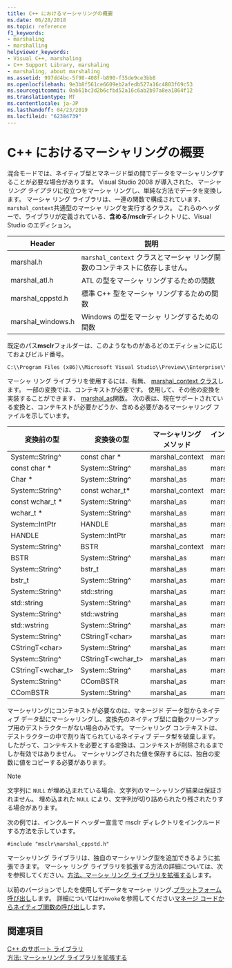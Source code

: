 ```yaml
---
title: C++ におけるマーシャリングの概要
ms.date: 06/28/2018
ms.topic: reference
f1_keywords:
- marshaling
- marshalling
helpviewer_keywords:
- Visual C++, marshaling
- C++ Support Library, marshaling
- marshaling, about marshaling
ms.assetid: 997dd4bc-5f98-408f-b890-f35de9ce3bb8
ms.openlocfilehash: 9e3b8f561ce6609eb2afedb527a16c4803f69c53
ms.sourcegitcommit: 0ab61bc3d2b6cfbd52a16c6ab2b97a8ea1864f12
ms.translationtype: MT
ms.contentlocale: ja-JP
ms.lasthandoff: 04/23/2019
ms.locfileid: "62384739"
---
```

# <a name="overview-of-marshaling-in-c"></a>C++ におけるマーシャリングの概要

混合モードでは、ネイティブ型とマネージド型の間でデータをマーシャリングすることが必要な場合があります。 Visual Studio 2008 が導入された、*マーシャ リング ライブラリ*に役立つをマーシャ リングし、単純な方法でデータを変換します。  マーシャ リング ライブラリは、一連の関数で構成されています、`marshal_context`共通型のマーシャ リングを実行するクラス。 これらのヘッダーで、ライブラリが定義されている、**含める/msclr**ディレクトリに、Visual Studio のエディション。

|Header|説明|
|---------------|-----------------|
|marshal.h|`marshal_context` クラスとマーシャ リング関数のコンテキストに依存しません。|
|marshal_atl.h| ATL の型をマーシャ リングするための関数|
|marshal_cppstd.h|標準 C++ 型をマーシャ リングするための関数|
|marshal_windows.h|Windows の型をマーシャ リングするための関数|

既定のパス**msclr**フォルダーは、このようなものがあるどのエディションに応じておよびビルド番号。

```cmd
C:\\Program Files (x86)\\Microsoft Visual Studio\\Preview\\Enterprise\\VC\\Tools\\MSVC\\14.15.26528\\include\\msclr
```

マーシャ リング ライブラリを使用するには、有無、 [marshal_context クラス](../dotnet/marshal-context-class.md)します。 一部の変換では、コンテキストが必要です。 使用して、その他の変換を実装することができます、 [marshal_as](../dotnet/marshal-as.md)関数。 次の表は、現在サポートされている変換と、コンテキストが必要かどうか、含める必要があるマーシャリング ファイルを示しています。

|変換前の型|変換後の型|マーシャリング メソッド|インクルード ファイル|
|---------------|-------------|--------------------|------------------|
|System::String^|const char \*|marshal_context|marshal.h|
|const char \*|System::String^|marshal_as|marshal.h|
|Char \*|System::String^|marshal_as|marshal.h|
|System::String^|const wchar_t\*|marshal_context|marshal.h|
|const wchar_t \*|System::String^|marshal_as|marshal.h|
|wchar_t \*|System::String^|marshal_as|marshal.h|
|System::IntPtr|HANDLE|marshal_as|marshal_windows.h|
|HANDLE|System::IntPtr|marshal_as|marshal_windows.h|
|System::String^|BSTR|marshal_context|marshal_windows.h|
|BSTR|System::String^|marshal_as|marshal.h|
|System::String^|bstr_t|marshal_as|marshal_windows.h|
|bstr_t|System::String^|marshal_as|marshal_windows.h|
|System::String^|std::string|marshal_as|marshal_cppstd.h|
|std::string|System::String^|marshal_as|marshal_cppstd.h|
|System::String^|std::wstring|marshal_as|marshal_cppstd.h|
|std::wstring|System::String^|marshal_as|marshal_cppstd.h|
|System::String^|CStringT\<char>|marshal_as|marshal_atl.h|
|CStringT\<char>|System::String^|marshal_as|marshal_atl.h|
|System::String^|CStringT<wchar_t>|marshal_as|marshal_atl.h|
|CStringT<wchar_t>|System::String^|marshal_as|marshal_atl.h|
|System::String^|CComBSTR|marshal_as|marshal_atl.h|
|CComBSTR|System::String^|marshal_as|marshal_atl.h|

マーシャリングにコンテキストが必要なのは、マネージド データ型からネイティブ データ型にマーシャリングし、変換先のネイティブ型に自動クリーンアップ用のデストラクターがない場合のみです。 マーシャリング コンテキストは、デストラクターの中で割り当てられているネイティブ データ型を破棄します。 したがって、コンテキストを必要とする変換は、コンテキストが削除されるまでしか有効ではありません。 マーシャリングされた値を保存するには、独自の変数に値をコピーする必要があります。

> [!NOTE]
>  文字列に `NULL` が埋め込まれている場合、文字列のマーシャリング結果は保証されません。 埋め込まれた `NULL` により、文字列が切り詰められたり残されたりする場合があります。

次の例では、インクルード ヘッダー宣言で msclr ディレクトリをインクルードする方法を示しています。

`#include "msclr\marshal_cppstd.h"`

マーシャリング ライブラリは、独自のマーシャリング型を追加できるように拡張できます。 マーシャ リング ライブラリを拡張する方法の詳細については、次を参照してください。[方法。マーシャ リング ライブラリを拡張する](../dotnet/how-to-extend-the-marshaling-library.md)します。

以前のバージョンでしたを使用してデータをマーシャ リング.[プラットフォーム呼び出し](/dotnet/framework/interop/consuming-unmanaged-dll-functions)します。 詳細については`PInvoke`を参照してください[マネージ コードからネイティブ関数の呼び出し](../dotnet/calling-native-functions-from-managed-code.md)します。

## <a name="see-also"></a>関連項目

[C++ のサポート ライブラリ](../dotnet/cpp-support-library.md)<br/>
[方法: マーシャリング ライブラリを拡張する](../dotnet/how-to-extend-the-marshaling-library.md)

